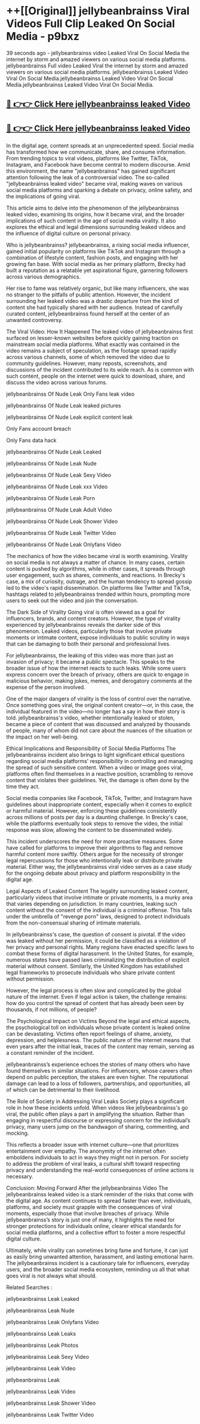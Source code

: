 # ++[[Original]] jellybeanbrainss Viral Videos Full Clip Leaked On Social Media - p9bxz<br>

39 seconds ago - jellybeanbrainss video Leaked Viral On Social Media the internet by storm and amazed viewers on various social media platforms.
jellybeanbrainss Full video Leaked Viral the internet by storm and amazed viewers on various social media platforms. jellybeanbrainss Leaked Video Viral On Social Media.jellybeanbrainss Leaked Video Viral On Social Media.jellybeanbrainss Leaked Video Viral On Social Media.<br>


## [🔴 👉👉 Click Here jellybeanbrainss leaked Video ](https://onlyclips.site?title=jellybeanbrainss&ref=git)

## [🔴 👉👉 Click Here jellybeanbrainss leaked Video ](https://onlyclips.site?title=jellybeanbrainss&ref=git)

In the digital age, content spreads at an unprecedented speed. Social media has transformed how we communicate, share, and consume information. From trending topics to viral videos, platforms like Twitter, TikTok, Instagram, and Facebook have become central to modern discourse. Amid this environment, the name "jellybeanbrainss" has gained significant attention following the leak of a controversial video. The so-called "jellybeanbrainss leaked video" became viral, making waves on various social media platforms and sparking a debate on privacy, online safety, and the implications of going viral.

This article aims to delve into the phenomenon of the jellybeanbrainss leaked video, examining its origins, how it became viral, and the broader implications of such content in the age of social media virality. It also explores the ethical and legal dimensions surrounding leaked videos and the influence of digital culture on personal privacy.

Who is jellybeanbrainss?
jellybeanbrainss, a rising social media influencer, gained initial popularity on platforms like TikTok and Instagram through a combination of lifestyle content, fashion posts, and engaging with her growing fan base. With social media as her primary platform, Brecky had built a reputation as a relatable yet aspirational figure, garnering followers across various demographics.

Her rise to fame was relatively organic, but like many influencers, she was no stranger to the pitfalls of public attention. However, the incident surrounding her leaked video was a drastic departure from the kind of content she had typically shared with her audience. Instead of carefully curated content, jellybeanbrainss found herself at the center of an unwanted controversy.

The Viral Video: How It Happened
The leaked video of jellybeanbrainss first surfaced on lesser-known websites before quickly gaining traction on mainstream social media platforms. What exactly was contained in the video remains a subject of speculation, as the footage spread rapidly across various channels, some of which removed the video due to community guidelines. However, many reposts, screenshots, and discussions of the incident contributed to its wide reach. As is common with such content, people on the internet were quick to download, share, and discuss the video across various forums.

jellybeanbrainss Of Nude Leak Only Fans leak video

jellybeanbrainss Of Nude Leak leaked pictures

jellybeanbrainss Of Nude Leak explicit content leak

Only Fans account breach

Only Fans data hack

jellybeanbrainss Of Nude Leak Leaked

jellybeanbrainss Of Nude Leak Nude

jellybeanbrainss Of Nude Leak Sexy Video

jellybeanbrainss Of Nude Leak xxx Video

jellybeanbrainss Of Nude Leak Porn

jellybeanbrainss Of Nude Leak Adult Video

jellybeanbrainss Of Nude Leak Shower Video

jellybeanbrainss Of Nude Leak Twitter Video

jellybeanbrainss Of Nude Leak Onlyfans Video

The mechanics of how the video became viral is worth examining. Virality on social media is not always a matter of chance. In many cases, certain content is pushed by algorithms, while in other cases, it spreads through user engagement, such as shares, comments, and reactions. In Brecky's case, a mix of curiosity, outrage, and the human tendency to spread gossip led to the video's rapid dissemination. On platforms like Twitter and TikTok, hashtags related to jellybeanbrainss trended within hours, prompting more users to seek out the video and join the conversation.

The Dark Side of Virality
Going viral is often viewed as a goal for influencers, brands, and content creators. However, the type of virality experienced by jellybeanbrainss reveals the darker side of this phenomenon. Leaked videos, particularly those that involve private moments or intimate content, expose individuals to public scrutiny in ways that can be damaging to both their personal and professional lives.

For jellybeanbrainss, the leaking of this video was more than just an invasion of privacy; it became a public spectacle. This speaks to the broader issue of how the internet reacts to such leaks. While some users express concern over the breach of privacy, others are quick to engage in malicious behavior, making jokes, memes, and derogatory comments at the expense of the person involved.

One of the major dangers of virality is the loss of control over the narrative. Once something goes viral, the original content creator—or, in this case, the individual featured in the video—no longer has a say in how their story is told. jellybeanbrainss's video, whether intentionally leaked or stolen, became a piece of content that was discussed and analyzed by thousands of people, many of whom did not care about the nuances of the situation or the impact on her well-being.

Ethical Implications and Responsibility of Social Media Platforms
The jellybeanbrainss incident also brings to light significant ethical questions regarding social media platforms' responsibility in controlling and managing the spread of such sensitive content. When a video or image goes viral, platforms often find themselves in a reactive position, scrambling to remove content that violates their guidelines. Yet, the damage is often done by the time they act.

Social media companies like Facebook, TikTok, Twitter, and Instagram have guidelines about inappropriate content, especially when it comes to explicit or harmful material. However, enforcing these guidelines consistently across millions of posts per day is a daunting challenge. In Brecky's case, while the platforms eventually took steps to remove the video, the initial response was slow, allowing the content to be disseminated widely.

This incident underscores the need for more proactive measures. Some have called for platforms to improve their algorithms to flag and remove harmful content more swiftly. Others argue for the necessity of stronger legal repercussions for those who intentionally leak or distribute private material. Either way, the jellybeanbrainss viral video serves as a case study for the ongoing debate about privacy and platform responsibility in the digital age.

Legal Aspects of Leaked Content
The legality surrounding leaked content, particularly videos that involve intimate or private moments, is a murky area that varies depending on jurisdiction. In many countries, leaking such content without the consent of the individual is a criminal offense. This falls under the umbrella of "revenge porn" laws, designed to protect individuals from the non-consensual sharing of intimate materials.

In jellybeanbrainss's case, the question of consent is pivotal. If the video was leaked without her permission, it could be classified as a violation of her privacy and personal rights. Many regions have enacted specific laws to combat these forms of digital harassment. In the United States, for example, numerous states have passed laws criminalizing the distribution of explicit material without consent. Similarly, the United Kingdom has established legal frameworks to prosecute individuals who share private content without permission.

However, the legal process is often slow and complicated by the global nature of the internet. Even if legal action is taken, the challenge remains: how do you control the spread of content that has already been seen by thousands, if not millions, of people?

The Psychological Impact on Victims
Beyond the legal and ethical aspects, the psychological toll on individuals whose private content is leaked online can be devastating. Victims often report feelings of shame, anxiety, depression, and helplessness. The public nature of the internet means that even years after the initial leak, traces of the content may remain, serving as a constant reminder of the incident.

jellybeanbrainss’s experience echoes the stories of many others who have found themselves in similar situations. For influencers, whose careers often depend on public perception, the stakes are even higher. The reputational damage can lead to a loss of followers, partnerships, and opportunities, all of which can be detrimental to their livelihood.

The Role of Society in Addressing Viral Leaks
Society plays a significant role in how these incidents unfold. When videos like jellybeanbrainss's go viral, the public often plays a part in amplifying the situation. Rather than engaging in respectful discourse or expressing concern for the individual’s privacy, many users jump on the bandwagon of sharing, commenting, and mocking.

This reflects a broader issue with internet culture—one that prioritizes entertainment over empathy. The anonymity of the internet often emboldens individuals to act in ways they might not in person. For society to address the problem of viral leaks, a cultural shift toward respecting privacy and understanding the real-world consequences of online actions is necessary.

Conclusion: Moving Forward After the jellybeanbrainss Video
The jellybeanbrainss leaked video is a stark reminder of the risks that come with the digital age. As content continues to spread faster than ever, individuals, platforms, and society must grapple with the consequences of viral moments, especially those that involve breaches of privacy. While jellybeanbrainss’s story is just one of many, it highlights the need for stronger protections for individuals online, clearer ethical standards for social media platforms, and a collective effort to foster a more respectful digital culture.

Ultimately, while virality can sometimes bring fame and fortune, it can just as easily bring unwanted attention, harassment, and lasting emotional harm. The jellybeanbrainss incident is a cautionary tale for influencers, everyday users, and the broader social media ecosystem, reminding us all that what goes viral is not always what should.

Related Searches :

jellybeanbrainss Leak Leaked

jellybeanbrainss Leak Nude

jellybeanbrainss Leak Onlyfans Video

jellybeanbrainss Leak Leaks

jellybeanbrainss Leak Photos

jellybeanbrainss Leak Sexy Video

jellybeanbrainss Leak Video

jellybeanbrainss Leak

jellybeanbrainss Leak Video

jellybeanbrainss Leak Shower Video

jellybeanbrainss Leak Twitter Video


